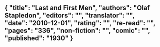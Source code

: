 {
 "title": "Last and First Men",
 "authors": "Olaf Stapledon",
 "editors": "",
 "translator": "",
 "date": "2010-12-01",
 "rating": "",
 "re-read": "",
 "pages": "336",
 "non-fiction": "",
 "comic": "",
 "published": "1930"
}
---


